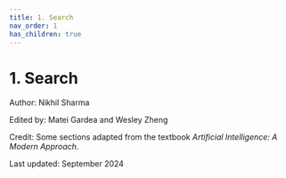 ```yaml
---
title: 1. Search
nav_order: 1
has_children: true
---
```


# 1. Search

Author: Nikhil Sharma

Edited by: Matei Gardea and Wesley Zheng

Credit: Some sections adapted from the textbook *Artificial Intelligence: A Modern Approach*.

Last updated: September 2024
